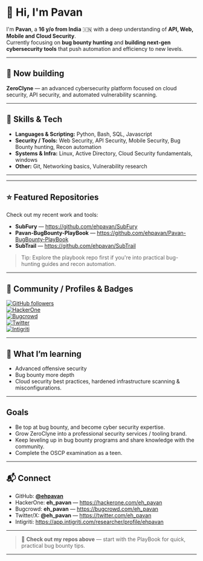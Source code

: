 # 👋 Hi, I'm Pavan

I'm **Pavan**, a **16 y/o from India** 🇮🇳 with a deep understanding of **API, Web, Mobile and Cloud Security**.  
Currently focusing on **bug bounty hunting** and **building next-gen cybersecurity tools** that push automation and efficiency to new levels.

---

## 🔭 Now building
**ZeroClyne** — an advanced cybersecurity platform focused on cloud security, API security, and automated vulnerability scanning.

---

## 🚀 Skills & Tech
- **Languages & Scripting:** Python, Bash, SQL, Javascript 
- **Security / Tools:** Web Security, API Security, Mobile Security, Bug Bounty hunting, Recon automation  
- **Systems & Infra:** Linux, Active Directory, Cloud Security fundamentals, windows  
- **Other:** Git, Networking basics, Vulnerability research

---


---

## ⭐ Featured Repositories
Check out my recent work and tools:

- **SubFury** — https://github.com/ehpavan/SubFury  
- **Pavan-BugBounty-PlayBook** — https://github.com/ehpavan/Pavan-BugBounty-PlayBook  
- **SubTrail** — https://github.com/ehpavan/SubTrail

> Tip: Explore the playbook repo first if you're into practical bug-hunting guides and recon automation.

---

## 📣 Community / Profiles & Badges
[![GitHub followers](https://img.shields.io/github/followers/ehpavan?label=follow&style=for-the-badge)](https://github.com/ehpavan)  
[![HackerOne](https://img.shields.io/badge/HackerOne-@eh_pavan-111111?style=for-the-badge&logo=hackerone)](https://hackerone.com/eh_pavan)  
[![Bugcrowd](https://img.shields.io/badge/Bugcrowd-@eh_pavan-FF5A5F?style=for-the-badge&logo=bugcrowd)](https://bugcrowd.com/eh_pavan)  
[![Twitter](https://img.shields.io/badge/Twitter-@eh_pavan-1DA1F2?style=for-the-badge&logo=twitter)](https://twitter.com/eh_pavan)  
[![Intigriti](https://img.shields.io/badge/Intigriti-ehpavan-00A8E8?style=for-the-badge&logo=intigriti)](https://app.intigriti.com/researcher/profile/ehpavan)

---

## 🧩 What I’m learning
- Advanced offensive security  
- Bug  bounty more depth
- Cloud security best practices, hardened infrastructure scanning & misconfigurations.

---

##  Goals
- Be top at bug bounty, and become cyber security expertise.  
- Grow ZeroClyne into a professional security services / tooling brand.  
- Keep leveling up in bug bounty programs and share knowledge with the community.
- Complete the OSCP examination as a teen.

---

## 📬 Connect
- GitHub: **[@ehpavan](https://github.com/ehpavan)**  
- HackerOne: **eh_pavan** — https://hackerone.com/eh_pavan  
- Bugcrowd: **eh_pavan** — https://bugcrowd.com/eh_pavan  
- Twitter/X: **@eh_pavan** — https://twitter.com/eh_pavan  
- Intigriti: https://app.intigriti.com/researcher/profile/ehpavan

---

> 🔎 **Check out my repos above** — start with the PlayBook for quick, practical bug bounty tips.

---

